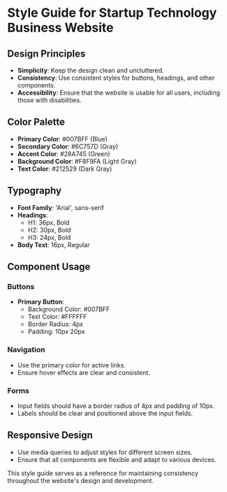 # Style Guide for Startup Technology Business Website

## Design Principles
- **Simplicity**: Keep the design clean and uncluttered.
- **Consistency**: Use consistent styles for buttons, headings, and other components.
- **Accessibility**: Ensure that the website is usable for all users, including those with disabilities.

## Color Palette
- **Primary Color**: #007BFF (Blue)
- **Secondary Color**: #6C757D (Gray)
- **Accent Color**: #28A745 (Green)
- **Background Color**: #F8F9FA (Light Gray)
- **Text Color**: #212529 (Dark Gray)

## Typography
- **Font Family**: 'Arial', sans-serif
- **Headings**: 
  - H1: 36px, Bold
  - H2: 30px, Bold
  - H3: 24px, Bold
- **Body Text**: 16px, Regular

## Component Usage
### Buttons
- **Primary Button**: 
  - Background Color: #007BFF
  - Text Color: #FFFFFF
  - Border Radius: 4px
  - Padding: 10px 20px

### Navigation
- Use the primary color for active links.
- Ensure hover effects are clear and consistent.

### Forms
- Input fields should have a border radius of 4px and padding of 10px.
- Labels should be clear and positioned above the input fields.

## Responsive Design
- Use media queries to adjust styles for different screen sizes.
- Ensure that all components are flexible and adapt to various devices.

This style guide serves as a reference for maintaining consistency throughout the website's design and development.